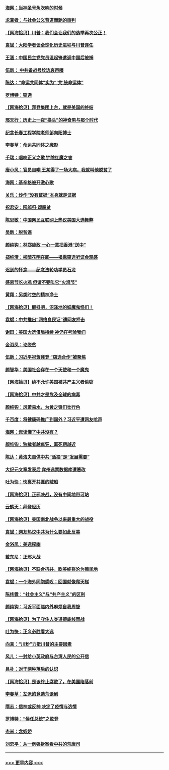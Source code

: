 #### [海网：当神圣号角吹响的时候](../pages/nsc993/n12595891.md?t=12041951) 
#### [求真者：与社会公义背道而驰的审判](../pages/nsc993/n12595868.md?t=12041951) 
#### [【网海拾贝】川普：我们会让我们的选举再次公正！](../pages/nsc993/n12594930.md?t=12041951) 
#### [袁斌：大陆学者谈全球化历史进程与川普连任](../pages/nsc993/n12594690.md?t=12041951) 
#### [王涵：中国民主党党员温起锋遣返中国后被捕](../pages/nsc993/n12594540.md?t=12041951) 
#### [伍新： 中共备战号坟边哀声嚎](../pages/nsc993/n12593086.md?t=12041951) 
#### [陈达：“命运共同体”实为“‘共’统命运体”](../pages/nsc993/n12590865.md?t=12041951) 
#### [罗博特：窃选](../pages/nsc993/n12590619.md?t=12041951) 
#### [【网海拾贝】拜登集团上台，就是美国的终结](../pages/nsc993/n12589725.md?t=12041951) 
#### [邢天行：历史上一夜“换头”的神奇男与那个时代](../pages/nsc993/n12589424.md?t=12041951) 
#### [纪念长春工程学院老师邹向阳博士](../pages/nsc993/n12585390.md?t=12041951) 
#### [李春草：命运共同体之魔影](../pages/nsc993/n12585026.md?t=12041951) 
#### [千瑞：唱响正义之歌 铲除红魔之害](../pages/nsc993/n12585002.md?t=12041951) 
#### [唐小风：官员自嘲 王某得了一场大病，我就叫他脱贫了](../pages/nsc993/n12584981.md?t=12041951) 
#### [海网：基辛格被开激心歌](../pages/nsc993/n12584946.md?t=12041951) 
#### [关乐：炒作“没有证据”本身就是证据](../pages/nsc993/n12583146.md?t=12041951) 
#### [祝君安：阮郎归‧颂脱贫](../pages/nsc993/n12583119.md?t=12041951) 
#### [陈思敏：中国网民互联网上热议美国大选舞弊](../pages/nsc993/n12582845.md?t=12041951) 
#### [吴新：脱贫谣](../pages/nsc993/n12580839.md?t=12041951) 
#### [颜纯钩：林郑施政 一心一意把香港“送中”](../pages/nsc993/n12580805.md?t=12041951) 
#### [郑纯清：柳暗花明在即——揭露窃选听证会观感](../pages/nsc993/n12580795.md?t=12041951) 
#### [迟到的怀念——纪念法轮功学员石龙](../pages/nsc993/n12580245.md?t=12041951) 
#### [感恩节吃火鸡  但请不要叫它“火鸡节”](../pages/nsc993/n12580252.md?t=12041951) 
#### [黄翔：另类时空的精神净土](../pages/nsc993/n12578638.md?t=12041951) 
#### [【网海拾贝】颤抖吧，沼泽地的妖魔鬼怪们！](../pages/nsc993/n12578552.md?t=12041951) 
#### [袁斌：中共推出“网络良民证”遭网友抨击](../pages/nsc993/n12578511.md?t=12041951) 
#### [谢田：美国大选僵局持续 神仍在考验我们](../pages/nsc993/n12577432.md?t=12041951) 
#### [金浴凤：论脱贫](../pages/nsc993/n12576386.md?t=12041951) 
#### [伍新：习近平祝贺拜登 “窃选合作”被聚焦](../pages/nsc993/n12576358.md?t=12041951) 
#### [颜智华：美国社会存在一个天使和一个魔鬼](../pages/nsc993/n12574299.md?t=12041951) 
#### [【网海拾贝】绝不允许美国被共产主义者偷窃](../pages/nsc993/n12573396.md?t=12041951) 
#### [【网海拾贝】中共才是危及全球的病毒](../pages/nsc993/n12571204.md?t=12041951) 
#### [颜纯钩：风萧易水，为黄之锋们壮行色](../pages/nsc993/n12571487.md?t=12041951) 
#### [千百度：将健康码推广到国外？习近平遭网友呛声](../pages/nsc993/n12570808.md?t=12041951) 
#### [海网：您读懂了中共没有？](../pages/nsc993/n12570487.md?t=12041951) 
#### [颜纯钩：独裁者越疯狂，离死期越近](../pages/nsc993/n12569055.md?t=12041951) 
#### [陈达：黄洁夫自供中共“活摘”是“发展需要”](../pages/nsc993/n12568541.md?t=12041951) 
#### [大纪元文章发表后 宾州选票数据库遭篡改](../pages/nsc993/n12568105.md?t=12041951) 
#### [吐为快：快离开共匪的贼船](../pages/nsc993/n12568462.md?t=12041951) 
#### [【网海拾贝】正邪决战，没有中间地带可站](../pages/nsc993/n12568439.md?t=12041951) 
#### [云鹤天：拜登经历](../pages/nsc993/n12567294.md?t=12041951) 
#### [【网海拾贝】美国南北战争以来最重大的战役](../pages/nsc993/n12567247.md?t=12041951) 
#### [袁斌：网友热议中共为什么要如此反美](../pages/nsc993/n12567162.md?t=12041951) 
#### [金浴凤：美选探幽](../pages/nsc993/n12567147.md?t=12041951) 
#### [戴东尼：正邪大战](../pages/nsc993/n12567033.md?t=12041951) 
#### [【网海拾贝】不联合抗共，欧美终将沦为殖民地](../pages/nsc993/n12565068.md?t=12041951) 
#### [袁斌：一个海外同胞感叹：回国就像爬天梯](../pages/nsc993/n12564986.md?t=12041951) 
#### [陈纬霆：“社会主义”与“共产主义”的区别](../pages/nsc993/n12562417.md?t=12041951) 
#### [颜纯钩：习近平面临内外麻烦自我周旋](../pages/nsc993/n12563356.md?t=12041951) 
#### [【网海拾贝】为了守住人类道德底线而战](../pages/nsc993/n12562542.md?t=12041951) 
#### [吐为快：正义必胜看大选](../pages/nsc993/n12561967.md?t=12041951) 
#### [向真：“川粉”力挺川普的主要因素](../pages/nsc993/n12560774.md?t=12041951) 
#### [风儿：一封给小英政府与台湾人民的公开信](../pages/nsc993/n12560581.md?t=12041951) 
#### [吕朴：对于两种落后的认识](../pages/nsc993/n12560492.md?t=12041951) 
#### [【网海拾贝】是该终止腐败了，在美国陷落前](../pages/nsc993/n12559936.md?t=12041951) 
#### [李春草：左派的竞选荒诞剧](../pages/nsc993/n12558380.md?t=12041951) 
#### [隋志：信神或反神 决定了疫情与选情](../pages/nsc993/n12558255.md?t=12041951) 
#### [罗博特：“候任总统”之败登](../pages/nsc993/n12558189.md?t=12041951) 
#### [杰米：念奴娇](../pages/nsc993/n12558174.md?t=12041951) 
#### [刘忠平：从一例强拆案看中共的荒唐司](../pages/nsc993/n12558036.md?t=12041951) 

----
#### [ >>> 更早内容 <<< ](../indexes/nsc993-earlier.md)

